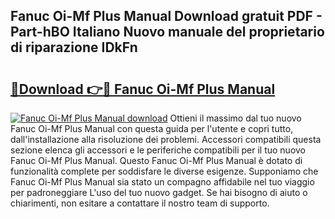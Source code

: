 ## Fanuc Oi-Mf Plus Manual Download gratuit PDF - Part-hBO Italiano Nuovo manuale del proprietario di riparazione IDkFn

# <h2><a href="http://dffcl9.blite.top/?on=Fanuc+Oi-Mf+Plus+Manual">🔗Download 👉🔴 Fanuc Oi-Mf Plus Manual</a></h2>

[![Fanuc Oi-Mf Plus Manual download](https://i.imgur.com/lujVjoI.png)](http://dffcl9.blite.top/?on=Fanuc+Oi-Mf+Plus+Manual)
Ottieni il massimo dal tuo nuovo Fanuc Oi-Mf Plus Manual con questa guida per l'utente e copri tutto, dall'installazione alla risoluzione dei problemi. Accessori compatibili questa sezione elenca gli accessori e le periferiche compatibili per il tuo nuovo Fanuc Oi-Mf Plus Manual. Questo Fanuc Oi-Mf Plus Manual è dotato di funzionalità complete per soddisfare le diverse esigenze. Supponiamo che Fanuc Oi-Mf Plus Manual sia stato un compagno affidabile nel tuo viaggio per padroneggiare L'uso del tuo nuovo gadget. Se hai bisogno di aiuto o chiarimenti, non esitare a contattare il nostro team di supporto.
